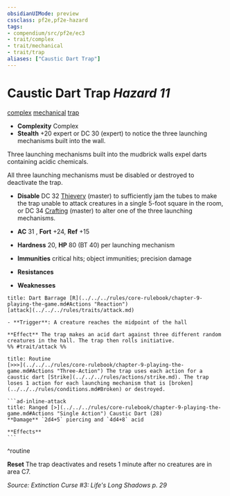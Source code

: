 ```yaml
---
obsidianUIMode: preview
cssclass: pf2e,pf2e-hazard
tags:
- compendium/src/pf2e/ec3
- trait/complex
- trait/mechanical
- trait/trap
aliases: ["Caustic Dart Trap"]
---
```

# Caustic Dart Trap *Hazard 11*  
[complex](../../../Rules/traits/complex.md)  [mechanical](../../../Rules/traits/mechanical.md)  [trap](../../../Rules/traits/trap.md)  

- **Complexity** Complex
- **Stealth** +20 expert or DC 30 (expert) to notice the three launching mechanisms built into the wall.  

Three launching mechanisms built into the mudbrick walls expel darts containing acidic chemicals.

All three launching mechanisms must be disabled or destroyed to deactivate the trap.

- **Disable** DC 32 [Thievery](../../skills.md#Thievery) (master) to sufficiently jam the tubes to make the trap unable to attack creatures in a single 5-foot square in the room, or DC 34 [Crafting](../../skills.md#Crafting) (master) to alter one of the three launching mechanisms.  

- **AC** 31 , **Fort** +24, **Ref** +15
- **Hardness** 20, **HP** 80 (BT 40) per launching mechanism
- **Immunities** critical hits; object immunities; precision damage
- **Resistances** 
- **Weaknesses** 
     
```ad-embed-ability
title: Dart Barrage [R](../../../rules/core-rulebook/chapter-9-playing-the-game.md#Actions "Reaction")
[attack](../../../rules/traits/attack.md)  

- **Trigger**: A creature reaches the midpoint of the hall

**Effect** The trap makes an acid dart against three different random creatures in the hall. The trap then rolls initiative.  
%% #trait/attack %%
```

````ad-pf2-summary
title: Routine
[>>>](../../../rules/core-rulebook/chapter-9-playing-the-game.md#Actions "Three-Action") The trap uses each action for a caustic dart [Strike](../../../rules/actions/strike.md). The trap loses 1 action for each launching mechanism that is [broken](../../../rules/conditions.md#Broken) or destroyed.

```ad-inline-attack
title: Ranged [>](../../../rules/core-rulebook/chapter-9-playing-the-game.md#Actions "Single Action") Caustic Dart (28)
**Damage** `2d4+5` piercing and `4d4+8` acid 
 
**Effects**
```
````
^routine

**Reset** The trap deactivates and resets 1 minute after no creatures are in area C7.  

*Source: Extinction Curse #3: Life's Long Shadows p. 29*
